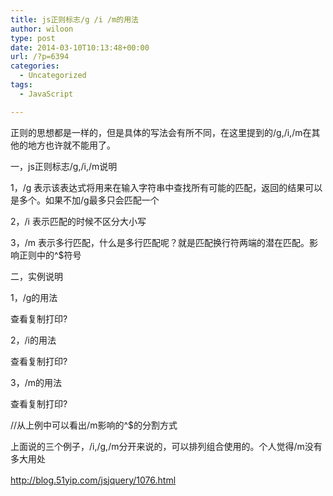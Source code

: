 ```yaml
---
title: js正则标志/g /i /m的用法
author: wiloon
type: post
date: 2014-03-10T10:13:48+00:00
url: /?p=6394
categories:
  - Uncategorized
tags:
  - JavaScript

---
```

正则的思想都是一样的，但是具体的写法会有所不同，在这里提到的/g,/i,/m在其他的地方也许就不能用了。

一，js正则标志/g,/i,/m说明

1，/g 表示该表达式将用来在输入字符串中查找所有可能的匹配，返回的结果可以是多个。如果不加/g最多只会匹配一个

2，/i 表示匹配的时候不区分大小写

3，/m 表示多行匹配，什么是多行匹配呢？就是匹配换行符两端的潜在匹配。影响正则中的^$符号

二，实例说明

1，/g的用法

查看复制打印?

<script type=&#8221;text/javascript&#8221;>

str = "tankZHang (231144)&#8221;+

"tank ying (155445)&#8221;;

res = str.match(/tank/); //没有加/g

alert(res); //显示一个tank

res = str.match(/tank/g); //加了/g

alert(res); //显示为tank,tank

</script>

2，/i的用法

查看复制打印?

<script type=&#8221;text/javascript&#8221;>

str = "tankZHang (231144)&#8221;+

"tank ying (155445)&#8221;;

res = str.match(/zhang/);

alert(res); //显示为null

res = str.match(/zhang/i); //加了/i

alert(res); //显示为ZHang

</script>

3，/m的用法

查看复制打印?

<script type=&#8221;text/javascript&#8221;>

var p = /$/mg;

var s = &#8216;1\n2\n3\n4\n5\n6&#8217;;

alert(p.test(s)); //显示为true

alert(RegExp.rightContext.replace(/\x0A/g, &#8216;\\a&#8217;)); //显示\a2\a3\a4\a5\a6

alert(RegExp.leftContext); //显示为竖的2345

alert(RegExp.rightContext); //显示为6

var p = /$/g;

var s = &#8216;1\n2\n3\n4\n5\n6&#8217;;

alert(p.test(s)); //显示为true

alert(RegExp.rightContext.replace(/\x0A/g, &#8216;\\a&#8217;)); //什么都不显示

alert(RegExp.leftContext); //显示为竖的123456

alert(RegExp.rightContext); //什么都不显示

var p = /^/mg;

var s = &#8216;1\n2\n3\n4\n5\n6&#8217;;

alert(p.test(s)); //显示为true

alert(RegExp.rightContext.replace(/\x0A/g, &#8216;\\a&#8217;)); //显示为1\a2\a3\a4\a5\a6

alert(RegExp.leftContext); //显示为竖的12345

alert(RegExp.rightContext); //显示为6

</script>

//从上例中可以看出/m影响的^$的分割方式

上面说的三个例子，/i,/g,/m分开来说的，可以排列组合使用的。个人觉得/m没有多大用处

<span style="line-height: 1.5em;">http://blog.51yip.com/jsjquery/1076.html</span>